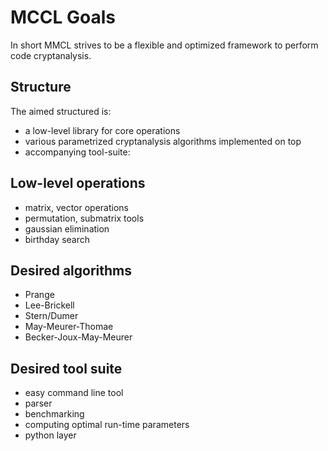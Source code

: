 # MCCL Goals

In short MMCL strives to be a flexible and optimized framework to perform code cryptanalysis.

## Structure

The aimed structured is:
- a low-level library for core operations
- various parametrized cryptanalysis algorithms implemented on top
- accompanying tool-suite:

## Low-level operations

- matrix, vector operations
- permutation, submatrix tools
- gaussian elimination
- birthday search

## Desired algorithms

- Prange
- Lee-Brickell
- Stern/Dumer
- May-Meurer-Thomae
- Becker-Joux-May-Meurer

## Desired tool suite

- easy command line tool
- parser
- benchmarking
- computing optimal run-time parameters
- python layer
